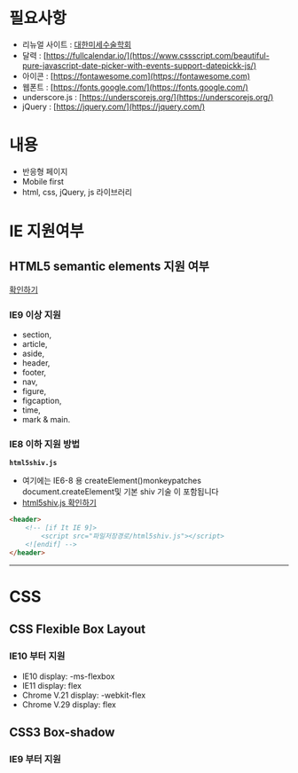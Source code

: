 필요사항
===
- 리뉴얼 사이트 : [대한미세수술학회](http://www.microsurgery.or.kr/)
- 달력 : [https://fullcalendar.io/](https://www.cssscript.com/beautiful-pure-javascript-date-picker-with-events-support-datepickk-js/)  
- 아이콘 : [https://fontawesome.com](https://fontawesome.com)
- 웹폰트 : [https://fonts.google.com/](https://fonts.google.com/)
- underscore.js : [https://underscorejs.org/](https://underscorejs.org/)
- jQuery : [https://jquery.com/](https://jquery.com/)


내용
===

- 반응형 페이지
- Mobile first
- html, css, jQuery, js 라이브러리



IE 지원여부
===

## HTML5 semantic elements 지원 여부


[확인하기](https://caniuse.com/#feat=html5semantic)

### IE9 이상 지원

- section, 
- article, 
- aside, 
- header, 
- footer, 
- nav, 
- figure, 
- figcaption, 
- time, 
- mark & main.

### IE8 이하 지원 방법

**`html5shiv.js`**
- 여기에는 IE6-8 용 createElement()monkeypatches document.createElement및 기본 shiv 기술 이 포함됩니다 
- [html5shiv.js 확인하기](https://github.com/aFarkas/html5shiv/blob/master/src/html5shiv.js)
```html
<header>
    <!-- [if It IE 9]>
        <script src="파일저장경로/html5shiv.js"></script>
    <![endif] -->
</header>
```

----



CSS
===

## CSS Flexible Box Layout

### IE10 부터 지원

- IE10 display: -ms-flexbox 
- IE11 display: flex
- Chrome V.21 display: -webkit-flex
- Chrome V.29 display: flex

CSS3 Box-shadow
---

### IE9 부터 지원

